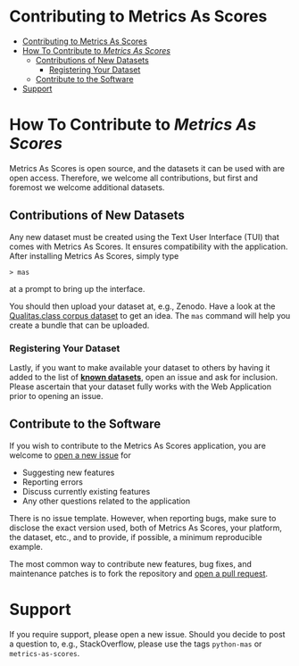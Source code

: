 Contributing to Metrics As Scores
=================================

- [Contributing to Metrics As Scores](#contributing-to-metrics-as-scores)
- [How To Contribute to *Metrics As Scores*](#how-to-contribute-to-metrics-as-scores)
	- [Contributions of New Datasets](#contributions-of-new-datasets)
		- [Registering Your Dataset](#registering-your-dataset)
	- [Contribute to the Software](#contribute-to-the-software)
- [Support](#support)


# How To Contribute to *Metrics As Scores*


Metrics As Scores is open source, and the datasets it can be used with are open access.
Therefore, we welcome all contributions, but first and foremost we welcome additional datasets.


## Contributions of New Datasets

Any new dataset must be created using the Text User Interface (TUI) that comes with Metrics As Scores.
It ensures compatibility with the application.
After installing Metrics As Scores, simply type

```{shell}
> mas
```
at a prompt to bring up the interface.


You should then upload your dataset at, e.g., Zenodo.
Have a look at the [Qualitas.class corpus dataset](https://doi.org/10.5281/zenodo.7633950) to get an idea.
The `mas` command will help you create a bundle that can be uploaded.

### Registering Your Dataset

Lastly, if you want to make available your dataset to others by having it added to the list of [**known datasets**](https://github.com/MrShoenel/metrics-as-scores#known-datasets), open an issue and ask for inclusion.
Please ascertain that your dataset fully works with the Web Application prior to opening an issue.


## Contribute to the Software

If you wish to contribute to the Metrics As Scores application, you are welcome to [open a new issue](https://github.com/MrShoenel/metrics-as-scores/issues) for

- Suggesting new features
- Reporting errors
- Discuss currently existing features
- Any other questions related to the application

There is no issue template. However, when reporting bugs, make sure to disclose the exact version used, both of Metrics As Scores, your platform, the dataset, etc., and to provide, if possible, a minimum reproducible example.

The most common way to contribute new features, bug fixes, and maintenance patches is to fork the repository and [open a pull request](https://github.com/MrShoenel/metrics-as-scores/pulls).


# Support

If you require support, please open a new issue.
Should you decide to post a question to, e.g., StackOverflow, please use the tags `python-mas` or `metrics-as-scores`.
